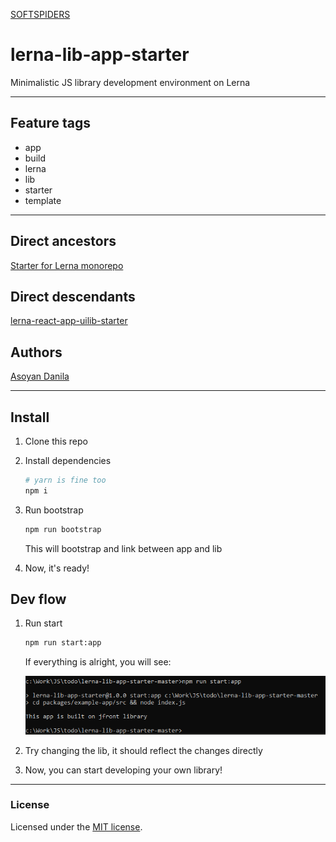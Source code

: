 [SOFTSPIDERS](https://github.com/softspiders/softspiders)

# lerna-lib-app-starter

Minimalistic JS library development environment on Lerna

---

## Feature tags

- app
- build
- lerna
- lib
- starter
- template

---

## Direct ancestors

[Starter for Lerna monorepo](https://github.com/softspiders/lerna)

## Direct descendants

[lerna-react-app-uilib-starter](https://github.com/softspiders/lerna-react-app-uilib-starter)

## Authors

[Asoyan Danila](https://github.com/Danilkashtan)

---

## Install
1. Clone this repo
2. Install dependencies
   ```sh
   # yarn is fine too
   npm i
   ```
3. Run bootstrap
   ```sh
   npm run bootstrap
   ```

   This will bootstrap and link between app and lib
4. Now, it's ready!

## Dev flow
1. Run start
   ```sh
   npm run start:app
   ```

   If everything is alright, you will see:
   <p align="center">
	   <div">
	   		<img alt="Screenshot of the application code run in console" src="images/Example.png" />
	   </div>
	</p>
2. Try changing the lib, it should reflect the changes directly
3. Now, you can start developing your own library!

---

### License

Licensed under the [MIT license](./LICENSE). 


